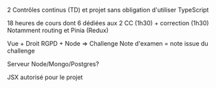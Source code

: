 2 Contrôles continus (TD) et projet sans obligation d'utiliser TypeScript

18 heures de cours dont 6 dédiées aux 2 CC (1h30) + correction (1h30)
Notamment routing et Pinia (Redux)

Vue + Droit RGPD + Node => Challenge
Note d'examen = note issue du challenge

Serveur Node/Mongo/Postgres?

JSX autorisé pour le projet